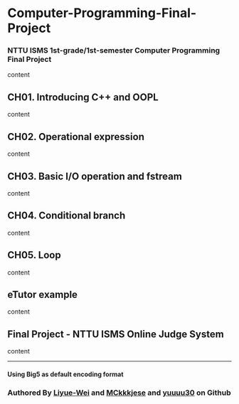 # Computer-Programming-Final-Project
### NTTU ISMS 1st-grade/1st-semester Computer Programming Final Project 
content

## CH01. Introducing C++ and OOPL
content

## CH02. Operational expression
content

## CH03. Basic I/O operation and fstream
content

## CH04. Conditional branch
content

## CH05. Loop
content

## eTutor example
content

## Final Project - NTTU ISMS Online Judge System
content

---
#### **Using Big5 as default encoding format**
### Authored By [Liyue-Wei](https://github.com/Liyue-Wei) and [MCkkkjese](https://github.com/MCkkkjese) and [yuuuu30]() on Github